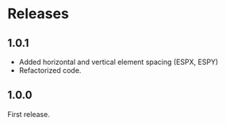 # Releases

## 1.0.1

* Added horizontal and vertical element spacing (ESPX, ESPY)
* Refactorized code.

## 1.0.0

First release.
